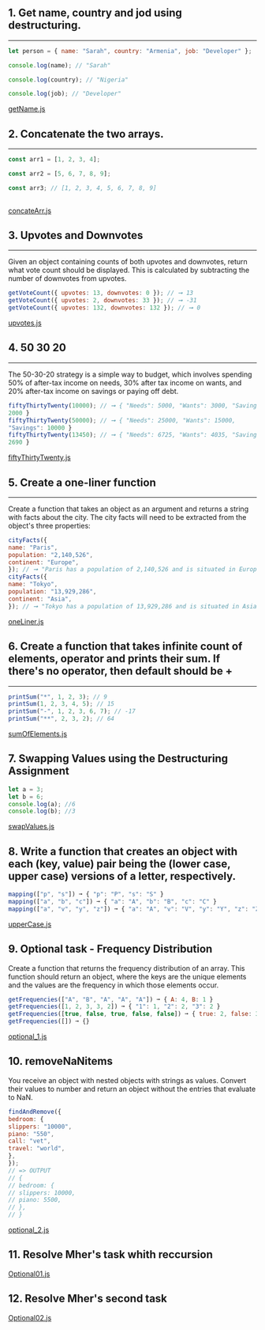 ## 1. Get name, country and jod using destructuring.
___

```js
let person = { name: "Sarah", country: "Armenia", job: "Developer" };

console.log(name); // "Sarah"

console.log(country); // "Nigeria"

console.log(job); // "Developer" 
```
[getName.js](getName.js)

## 2. Concatenate the two arrays.
___

```js
const arr1 = [1, 2, 3, 4];

const arr2 = [5, 6, 7, 8, 9];

const arr3; // [1, 2, 3, 4, 5, 6, 7, 8, 9]
 
```
[concateArr.js](concateArr.js)

## 3. Upvotes and Downvotes
___

Given an object containing counts of both upvotes and downvotes, return what vote count should be
displayed. This is calculated by subtracting the number of downvotes from upvotes.

```js
getVoteCount({ upvotes: 13, downvotes: 0 }); // ➞ 13
getVoteCount({ upvotes: 2, downvotes: 33 }); // ➞ -31
getVoteCount({ upvotes: 132, downvotes: 132 }); // ➞ 0
```

[upvotes.js](upwotes.js)

## 4. 50 30 20
___

The 50-30-20 strategy is a simple way to budget, which involves spending 50% of after-tax income on needs, 30% after tax income on wants, and 20% after-tax income on savings or paying off debt.

```js
fiftyThirtyTwenty(10000); // ➞ { "Needs": 5000, "Wants": 3000, "Savings":
2000 }
fiftyThirtyTwenty(50000); // ➞ { "Needs": 25000, "Wants": 15000,
"Savings": 10000 }
fiftyThirtyTwenty(13450); // ➞ { "Needs": 6725, "Wants": 4035, "Savings":
2690 }
```

[fiftyThirtyTwenty.js](fiftyThirtyTwenty.js)

## 5. Create a one-liner function
---
Create a function that takes an object as an argument and returns a string with facts about the city. The city
facts will need to be extracted from the object's three properties:

```js
cityFacts({
name: "Paris",
population: "2,140,526",
continent: "Europe",
}); // ➞ "Paris has a population of 2,140,526 and is situated in Europe"
cityFacts({
name: "Tokyo",
population: "13,929,286",
continent: "Asia",
}); // ➞ "Tokyo has a population of 13,929,286 and is situated in Asia"
```


[oneLiner.js](oneLiner.js)

## 6. Create a function that takes infinite count of elements, operator and prints their sum. If there's no operator, then default should be +
___

```js
printSum("*", 1, 2, 3); // 9
printSum(1, 2, 3, 4, 5); // 15
printSum("-", 1, 2, 3, 6, 7); // -17
printSum("**", 2, 3, 2); // 64
```

[sumOfElements.js](sumOfElements.js)

## 7. Swapping Values using the Destructuring Assignment

```js
let a = 3;
let b = 6;
console.log(a); //6
console.log(b); //3
```
[swapValues.js](swapValues.js)

## 8. Write a function that creates an object with each (key, value) pair being the (lower case, upper case) versions of a letter, respectively.

```js
mapping(["p", "s"]) ➞ { "p": "P", "s": "S" }
mapping(["a", "b", "c"]) ➞ { "a": "A", "b": "B", "c": "C" }
mapping(["a", "v", "y", "z"]) ➞ { "a": "A", "v": "V", "y": "Y", "z": "Z" }
```
[upperCase.js](upperCase.js)

## 9. Optional task - Frequency Distribution

Create a function that returns the frequency distribution of an array. This function should return an object,
where the keys are the unique elements and the values are the frequency in which those elements occur.

```js
getFrequencies(["A", "B", "A", "A", "A"]) ➞ { A: 4, B: 1 }
getFrequencies([1, 2, 3, 3, 2]) ➞ { "1": 1, "2": 2, "3": 2 }
getFrequencies([true, false, true, false, false]) ➞ { true: 2, false: 3 }
getFrequencies([]) ➞ {}
```
[optional_1.js](optional_1.js)

## 10. removeNaNitems

You receive an object with nested objects with strings as values. Convert their values to
number and return an object without the entries that evaluate to NaN.

```js
findAndRemove({
bedroom: {
slippers: "10000",
piano: "550",
call: "vet",
travel: "world",
},
});
// => OUTPUT
// {
// bedroom: {
// slippers: 10000,
// piano: 5500,
// },
// }
```
[optional_2.js](optional_2.js)

## 11. Resolve Mher's task whith reccursion

[Optional01.js](Optional01.js)

## 12. Resolve Mher's second task

[Optional02.js](Optional02.js)